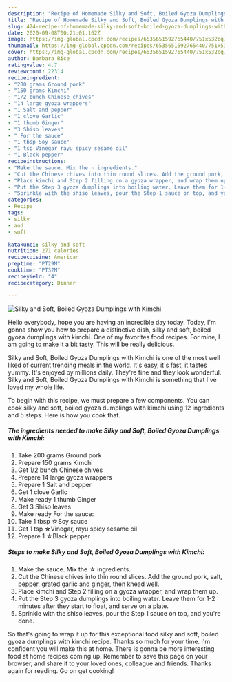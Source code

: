 ```yaml
---
description: "Recipe of Homemade Silky and Soft, Boiled Gyoza Dumplings with Kimchi"
title: "Recipe of Homemade Silky and Soft, Boiled Gyoza Dumplings with Kimchi"
slug: 424-recipe-of-homemade-silky-and-soft-boiled-gyoza-dumplings-with-kimchi
date: 2020-09-08T00:21:01.162Z
image: https://img-global.cpcdn.com/recipes/6535651592765440/751x532cq70/silky-and-soft-boiled-gyoza-dumplings-with-kimchi-recipe-main-photo.jpg
thumbnail: https://img-global.cpcdn.com/recipes/6535651592765440/751x532cq70/silky-and-soft-boiled-gyoza-dumplings-with-kimchi-recipe-main-photo.jpg
cover: https://img-global.cpcdn.com/recipes/6535651592765440/751x532cq70/silky-and-soft-boiled-gyoza-dumplings-with-kimchi-recipe-main-photo.jpg
author: Barbara Rice
ratingvalue: 4.7
reviewcount: 22314
recipeingredient:
- "200 grams Ground pork"
- "150 grams Kimchi"
- "1/2 bunch Chinese chives"
- "14 large gyoza wrappers"
- "1 Salt and pepper"
- "1 clove Garlic"
- "1 thumb Ginger"
- "3 Shiso leaves"
- " For the sauce"
- "1 tbsp Soy sauce"
- "1 tsp Vinegar rayu spicy sesame oil"
- "1 Black pepper"
recipeinstructions:
- "Make the sauce. Mix the ☆ ingredients."
- "Cut the Chinese chives into thin round slices. Add the ground pork, salt, pepper, grated garlic and ginger, then knead well."
- "Place kimchi and Step 2 filling on a gyoza wrapper, and wrap them up."
- "Put the Step 3 gyoza dumplings into boiling water. Leave them for 1-2 minutes after they start to float, and serve on a plate."
- "Sprinkle with the shiso leaves, pour the Step 1 sauce on top, and you&#39;re done."
categories:
- Recipe
tags:
- silky
- and
- soft

katakunci: silky and soft 
nutrition: 271 calories
recipecuisine: American
preptime: "PT29M"
cooktime: "PT32M"
recipeyield: "4"
recipecategory: Dinner

---
```



![Silky and Soft, Boiled Gyoza Dumplings with Kimchi](https://img-global.cpcdn.com/recipes/6535651592765440/751x532cq70/silky-and-soft-boiled-gyoza-dumplings-with-kimchi-recipe-main-photo.jpg)

Hello everybody, hope you are having an incredible day today. Today, I'm gonna show you how to prepare a distinctive dish, silky and soft, boiled gyoza dumplings with kimchi. One of my favorites food recipes. For mine, I am going to make it a bit tasty. This will be really delicious.

Silky and Soft, Boiled Gyoza Dumplings with Kimchi is one of the most well liked of current trending meals in the world. It's easy, it's fast, it tastes yummy. It's enjoyed by millions daily. They're fine and they look wonderful. Silky and Soft, Boiled Gyoza Dumplings with Kimchi is something that I've loved my whole life.




To begin with this recipe, we must prepare a few components. You can cook silky and soft, boiled gyoza dumplings with kimchi using 12 ingredients and 5 steps. Here is how you cook that.

<!--inarticleads1-->

##### The ingredients needed to make Silky and Soft, Boiled Gyoza Dumplings with Kimchi:

1. Take 200 grams Ground pork
1. Prepare 150 grams Kimchi
1. Get 1/2 bunch Chinese chives
1. Prepare 14 large gyoza wrappers
1. Prepare 1 Salt and pepper
1. Get 1 clove Garlic
1. Make ready 1 thumb Ginger
1. Get 3 Shiso leaves
1. Make ready  For the sauce:
1. Take 1 tbsp ☆Soy sauce
1. Get 1 tsp ☆Vinegar, rayu spicy sesame oil
1. Prepare 1 ☆Black pepper




<!--inarticleads2-->

##### Steps to make Silky and Soft, Boiled Gyoza Dumplings with Kimchi:

1. Make the sauce. Mix the ☆ ingredients.
1. Cut the Chinese chives into thin round slices. Add the ground pork, salt, pepper, grated garlic and ginger, then knead well.
1. Place kimchi and Step 2 filling on a gyoza wrapper, and wrap them up.
1. Put the Step 3 gyoza dumplings into boiling water. Leave them for 1-2 minutes after they start to float, and serve on a plate.
1. Sprinkle with the shiso leaves, pour the Step 1 sauce on top, and you&#39;re done.




So that's going to wrap it up for this exceptional food silky and soft, boiled gyoza dumplings with kimchi recipe. Thanks so much for your time. I'm confident you will make this at home. There is gonna be more interesting food at home recipes coming up. Remember to save this page on your browser, and share it to your loved ones, colleague and friends. Thanks again for reading. Go on get cooking!
